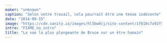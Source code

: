 ```yaml
---
maker: "unknown"
caption: "Selon votre travail, cela pourrait être une tenue indécente"
date: "2014-09-15"
image: "https://cdn.sanity.io/images/hl5bw8cj/site-content/1fb10c7a92f51c9184a5e9f9476ec836794a68d5-1920x1020.jpg"
intro: "FIXME_no_intro"
title: "La vue la plus plongeante de Bruce sur un être humain"
---
```




